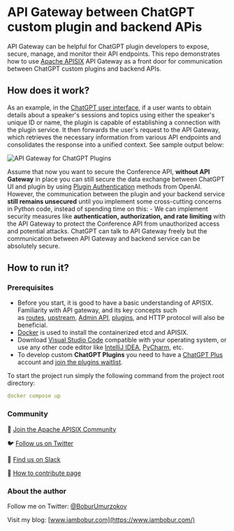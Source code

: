 # API Gateway between ChatGPT custom plugin and backend APis

API Gateway can be helpful for ChatGPT plugin developers to expose, secure, manage, and monitor their API endpoints. 
This repo demonstrates how to use [Apache APISIX](https://apisix.apache.org/) API Gateway as a front door for communication between ChatGPT custom plugins
and backend APIs.

## How does it work?

As an example, in the [ChatGPT user interface](https://chat.openai.com/), if a user wants to obtain details about a speaker's sessions and topics using either the speaker's unique ID or name,
the plugin is capable of establishing a connection with the plugin service. It then forwards the user's request to the API Gateway, which retrieves the necessary information 
from various API endpoints and consolidates the response into a unified context. See sample output below:

![API Gateway for ChatGPT Plugins](https://github.com/Boburmirzo/apisix-chatgpt-gateway-plugin/assets/14247607/746ea134-f656-4ea8-bbd8-16cfca6f6837)

Assume that now you want to secure the Conference API, **without API Gateway** in place you can still secure the data exchange between ChatGPT UI and plugin by using [Plugin Authentication](https://platform.openai.com/docs/plugins/authentication) methods from OpenAI. However, the communication between the plugin and your backend service **still remains unsecured** until you implement some cross-cutting concerns in Python code, instead of spending time on this:
    - We can implement security measures like **authentication, authorization, and rate limiting** with the API Gateway to protect the Conference API from unauthorized access and potential attacks. ChatGPT can talk to API Gateway freely but the communication between API Gateway and backend service can be absolutely secure.

## How to run it?

### Prerequisites

- Before you start, it is good to have a basic understanding of APISIX. Familiarity with API gateway, and its key concepts such as [routes](https://docs.api7.ai/apisix/key-concepts/routes), [upstream](https://docs.api7.ai/apisix/key-concepts/upstreams), [Admin API](https://apisix.apache.org/docs/apisix/admin-api/), [plugins](https://docs.api7.ai/apisix/key-concepts/plugins), and HTTP protocol will also be beneficial.
- [Docker](https://docs.docker.com/get-docker/) is used to install the containerized etcd and APISIX.
- Download [Visual Studio Code](https://code.visualstudio.com/) compatible with your operating system, or use any other code editor like [IntelliJ IDEA](https://www.jetbrains.com/idea/), [PyCharm](https://www.jetbrains.com/pycharm/), etc.
- To develop custom **ChatGPT Plugins** you need to have a [ChatGPT Plus](https://openai.com/blog/chatgpt-plus) account and [join the plugins waitlist](https://openai.com/waitlist/plugins).

To start the project run simply the following command from the project root directory:

```yaml
docker compose up
```

### Community

🙋 [Join the Apache APISIX Community](https://apisix.apache.org/docs/general/join/)

🐦 [Follow us on Twitter](https://twitter.com/ApacheAPISIX)

📝 [Find us on Slack](https://join.slack.com/t/the-asf/shared_invite/zt-vlfbf7ch-HkbNHiU_uDlcH_RvaHv9gQ)

💁 [How to contribute page](https://apisix.apache.org/docs/general/how-to-contribute/)

### About the author

Follow me on Twitter: [@BoburUmurzokov](https://twitter.com/BoburUmurzokov)

Visit my blog: [www.iambobur.com](https://www.iambobur.com/)
